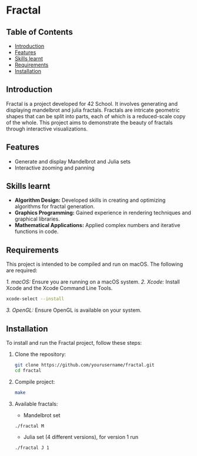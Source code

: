 # Fractal

## Table of Contents
- [Introduction](#introduction)
- [Features](#features)
- [Skills learnt](#skillslearnt)
- [Requirements](#requirements)
- [Installation](#installation)

## Introduction
Fractal is a project developed for 42 School. It involves generating and displaying mandelbrot and julia fractals. Fractals are intricate geometric shapes that can be split into parts, each of which is a reduced-scale copy of the whole. This project aims to demonstrate the beauty of fractals through interactive visualizations.

## Features
* Generate and display Mandelbrot and Julia sets
* Interactive zooming and panning

## Skills learnt
* **Algorithm Design:** Developed skills in creating and optimizing algorithms for fractal generation.
* **Graphics Programming:** Gained experience in rendering techniques and graphical libraries.
* **Mathematical Applications:** Applied complex numbers and iterative functions in code.

## Requirements
This project is intended to be compiled and run on macOS. The following are required:

*1. macOS:* Ensure you are running on a macOS system.
*2. Xcode:* Install Xcode and the Xcode Command Line Tools.
  ```sh
  xcode-select --install
  ```
*3. OpenGL:* Ensure OpenGL is available on your system.


## Installation
To install and run the Fractal project, follow these steps:

1. Clone the repository:
   ```sh
   git clone https://github.com/yourusername/fractal.git
   cd fractal
   ```
2. Compile project:
   ```sh
   make
   ```
3. Available fractals:

   * Mandelbrot set
    ```sh
   ./fractal M
   ```
   * Julia set (4 different versions), for version 1 run
    ```sh
   ./fractal J 1
   ```
